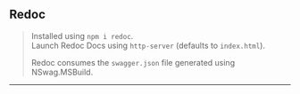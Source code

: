 
## Redoc
> Installed using ```npm i redoc```.  
> Launch Redoc Docs using ```http-server``` (defaults to ```index.html```).
> 
> Redoc consumes the ```swagger.json``` file generated using NSwag.MSBuild.

---
